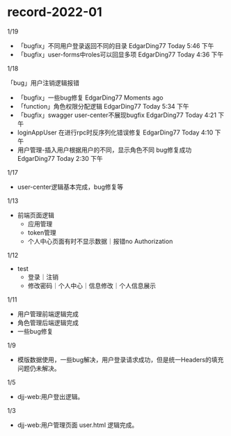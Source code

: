 # record-2022-01

1/19

- 「bugfix」不同用户登录返回不同的目录 EdgarDing77 Today 5:46 下午
- 「bugfix」user-forms中roles可以回显多项 EdgarDing77 Today 4:36 下午



1/18

「bug」用户注销逻辑报错

- 「bugfix」一些bug修复 EdgarDing77 Moments ago
- 「function」角色权限分配逻辑 EdgarDing77 Today 5:34 下午
- 「bugfix」swagger user-center不展现bugfix EdgarDing77 Today 4:21 下午
- loginAppUser 在进行rpc时反序列化错误修复 EdgarDing77 Today 4:10 下午
- 用户管理-插入用户根据用户的不同，显示角色不同 bug修复成功 EdgarDing77 Today 2:30 下午

1/17

- user-center逻辑基本完成，bug修复等



1/13

- 前端页面逻辑
  - 应用管理
  - token管理
  - 个人中心页面有时不显示数据｜报错no Authorization

1/12

- test
  - 登录｜注销
  - 修改密码｜个人中心｜信息修改｜个人信息展示



1/11

- 用户管理前端逻辑完成
- 角色管理后端逻辑完成
- 一些bug修复

1/9

- 模版数据使用，一些bug解决，用户登录请求成功，但是统一Headers的填充问题仍未解决。

1/5

- djj-web:用户登出逻辑。

1/3

- djj-web:用户管理页面 user.html 逻辑完成。

